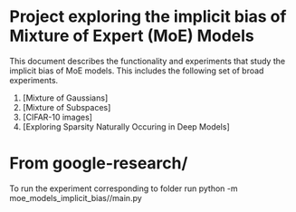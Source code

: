 # Project exploring the implicit bias of Mixture of Expert (MoE) Models

This document describes the functionality and experiments that study the
implicit bias of MoE models.
This includes the following set of broad experiments.
1. [Mixture of Gaussians]
2. [Mixture of Subspaces]
3. [CIFAR-10 images]
4. [Exploring Sparsity Naturally Occuring in Deep Models]

# From google-research/
To run the experiment corresponding to folder <xyz> run
python -m moe_models_implicit_bias/<xyz>/main.py